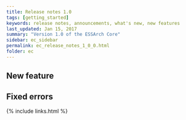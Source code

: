 ```yaml
---
title: Release notes 1.0
tags: [getting_started]
keywords: release notes, announcements, what's new, new features
last_updated: Jan 15, 2017
summary: "Version 1.0 of the ESSArch Core"
sidebar: ec_sidebar
permalink: ec_release_notes_1_0_0.html
folder: ec
---
```


## New feature

## Fixed errors

{% include links.html %}
